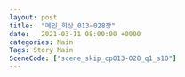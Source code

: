 ```yaml
---
layout: post
title:  "메인_회상_013~028장"
date:   2021-03-11 08:00:00 +0000
categories: Main
Tags: Story Main
SceneCode: ["scene_skip_cp013-028_q1_s10"]
---
```

